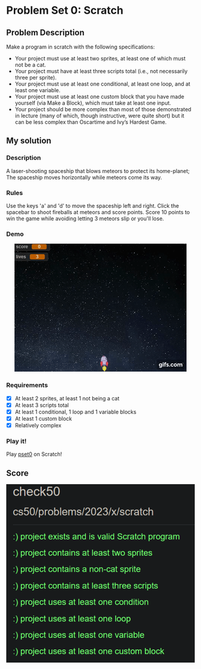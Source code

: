 # Problem Set 0: Scratch

## Problem Description

Make a program in scratch with the following specifications:
- Your project must use at least two sprites, at least one of which must not be a cat.
- Your project must have at least three scripts total (i.e., not necessarily three per sprite).
- Your project must use at least one conditional, at least one loop, and at least one variable.
- Your project must use at least one custom block that you have made yourself (via Make a Block), which must take at least one input.
- Your project should be more complex than most of those demonstrated in lecture (many of which, though instructive, were quite short) but it can be less complex than Oscartime and Ivy’s Hardest Game.

## My solution

### Description

A laser-shooting spaceship that blows meteors to protect its home-planet; The spaceship moves horizontally while meteors come its way.

### Rules

Use the keys 'a' and 'd' to move the spaceship left and right.  Click the spacebar to shoot fireballs at meteors and score points. Score 10 points to win the game while avoiding letting 3 meteors slip or you'll lose.

### Demo

<center>

[![Demo](./Resources/demo.gif)](./Resources/demo.mp4)

</center>

### Requirements

- [x] At least 2 sprites, at least 1 not being a cat
- [x] At least 3 scripts total
- [x] At least 1 conditional, 1 loop and 1 variable blocks
- [x] At least 1 custom block
- [x] Relatively complex

### Play it!
Play [pset0](https://scratch.mit.edu/projects/825451865/) on Scratch!

## Score
<center>

![Score](./Resources/score.png)

</center>